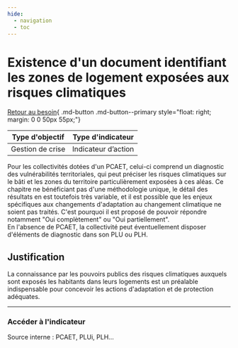 ```yaml
---
hide:
  - navigation
  - toc
---
```

# Existence d'un document identifiant les zones de logement exposées aux risques climatiques 

[Retour au besoin](https://konsilion.github.io/diag360/pages/besoins/bv3){ .md-button .md-button--primary style="float: right; margin: 0 0 50px 55px;"}



|Type d'objectif|Type d'indicateur|
|--|--|
|Gestion de crise|Indicateur d’action|

Pour  les  collectivités  dotées  d'un  PCAET,  celui-ci  comprend  un  diagnostic  des vulnérabilités  territoriales,  qui  peut  préciser  les  risques  climatiques  sur le bâti et les zones  du  territoire  particulièrement exposées à ces aléas. Ce chapitre ne bénéficiant pas d'une méthodologie unique, le détail des résultats en est toutefois très variable, et il  est  possible  que  les  enjeux  spécifiques  aux  changements  d'adaptation  au changement climatique ne soient pas traités. C'est pourquoi il est proposé de pouvoir répondre notamment "Oui complètement" ou "Oui partiellement".  
En  l'absence  de  PCAET,  la  collectivité  peut  éventuellement  disposer  d'éléments  de diagnostic dans son PLU ou PLH.  

## Justification

La  connaissance  par  les  pouvoirs  publics  des  risques  climatiques  auxquels  sont exposés  les  habitants  dans  leurs  logements  est  un  préalable  indispensable  pour concevoir les actions d'adaptation et de protection adéquates.  

---

### Accéder à l'indicateur

Source interne : PCAET, PLUi, PLH…

